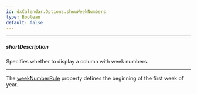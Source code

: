 ```yaml
---
id: dxCalendar.Options.showWeekNumbers
type: Boolean
default: false
---
```

---
##### shortDescription
Specifies whether to display a column with week numbers.

---
The [weekNumberRule](/Documentation/ApiReference/UI_Components/dxCalendar/Configuration/#weekNumberRule) property defines the beginning of the first week of year.